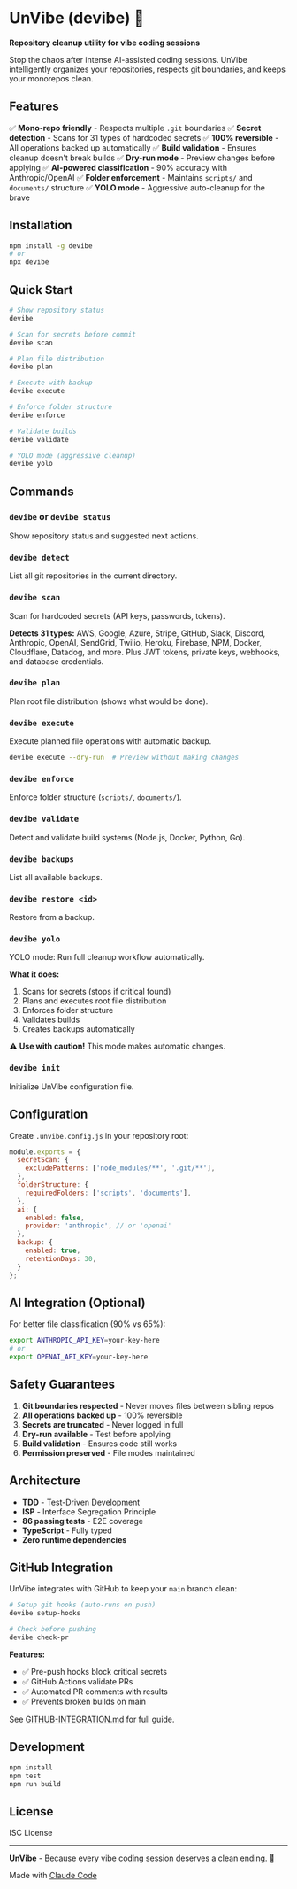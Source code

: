 # UnVibe (devibe) 🧹

**Repository cleanup utility for vibe coding sessions**

Stop the chaos after intense AI-assisted coding sessions. UnVibe intelligently organizes your repositories, respects git boundaries, and keeps your monorepos clean.

## Features

✅ **Mono-repo friendly** - Respects multiple `.git` boundaries
✅ **Secret detection** - Scans for 31 types of hardcoded secrets
✅ **100% reversible** - All operations backed up automatically
✅ **Build validation** - Ensures cleanup doesn't break builds
✅ **Dry-run mode** - Preview changes before applying
✅ **AI-powered classification** - 90% accuracy with Anthropic/OpenAI
✅ **Folder enforcement** - Maintains `scripts/` and `documents/` structure
✅ **YOLO mode** - Aggressive auto-cleanup for the brave

## Installation

```bash
npm install -g devibe
# or
npx devibe
```

## Quick Start

```bash
# Show repository status
devibe

# Scan for secrets before commit
devibe scan

# Plan file distribution
devibe plan

# Execute with backup
devibe execute

# Enforce folder structure
devibe enforce

# Validate builds
devibe validate

# YOLO mode (aggressive cleanup)
devibe yolo
```

## Commands

### `devibe` or `devibe status`
Show repository status and suggested next actions.

### `devibe detect`
List all git repositories in the current directory.

### `devibe scan`
Scan for hardcoded secrets (API keys, passwords, tokens).

**Detects 31 types:** AWS, Google, Azure, Stripe, GitHub, Slack, Discord, Anthropic, OpenAI, SendGrid, Twilio, Heroku, Firebase, NPM, Docker, Cloudflare, Datadog, and more. Plus JWT tokens, private keys, webhooks, and database credentials.

### `devibe plan`
Plan root file distribution (shows what would be done).

### `devibe execute`
Execute planned file operations with automatic backup.

```bash
devibe execute --dry-run  # Preview without making changes
```

### `devibe enforce`
Enforce folder structure (`scripts/`, `documents/`).

### `devibe validate`
Detect and validate build systems (Node.js, Docker, Python, Go).

### `devibe backups`
List all available backups.

### `devibe restore <id>`
Restore from a backup.

### `devibe yolo`
YOLO mode: Run full cleanup workflow automatically.

**What it does:**
1. Scans for secrets (stops if critical found)
2. Plans and executes root file distribution
3. Enforces folder structure
4. Validates builds
5. Creates backups automatically

⚠️ **Use with caution!** This mode makes automatic changes.

### `devibe init`
Initialize UnVibe configuration file.

## Configuration

Create `.unvibe.config.js` in your repository root:

```javascript
module.exports = {
  secretScan: {
    excludePatterns: ['node_modules/**', '.git/**'],
  },
  folderStructure: {
    requiredFolders: ['scripts', 'documents'],
  },
  ai: {
    enabled: false,
    provider: 'anthropic', // or 'openai'
  },
  backup: {
    enabled: true,
    retentionDays: 30,
  }
};
```

## AI Integration (Optional)

For better file classification (90% vs 65%):

```bash
export ANTHROPIC_API_KEY=your-key-here
# or
export OPENAI_API_KEY=your-key-here
```

## Safety Guarantees

1. **Git boundaries respected** - Never moves files between sibling repos
2. **All operations backed up** - 100% reversible
3. **Secrets are truncated** - Never logged in full
4. **Dry-run available** - Test before applying
5. **Build validation** - Ensures code still works
6. **Permission preserved** - File modes maintained

## Architecture

- **TDD** - Test-Driven Development
- **ISP** - Interface Segregation Principle
- **86 passing tests** - E2E coverage
- **TypeScript** - Fully typed
- **Zero runtime dependencies**

## GitHub Integration

UnVibe integrates with GitHub to keep your `main` branch clean:

```bash
# Setup git hooks (auto-runs on push)
devibe setup-hooks

# Check before pushing
devibe check-pr
```

**Features:**
- ✅ Pre-push hooks block critical secrets
- ✅ GitHub Actions validate PRs
- ✅ Automated PR comments with results
- ✅ Prevents broken builds on main

See [GITHUB-INTEGRATION.md](GITHUB-INTEGRATION.md) for full guide.

## Development

```bash
npm install
npm test
npm run build
```

## License

ISC License

---

**UnVibe** - Because every vibe coding session deserves a clean ending. 🚀

Made with [Claude Code](https://claude.com/claude-code)
